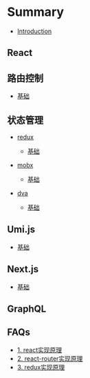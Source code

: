 # Summary

* [Introduction](README.md)

## React <a id="react"></a>


## 路由控制 <a id="routeControl"></a>
 * [基础](routeControl/ji-chu.md)


## 状态管理 <a id="stateMenage"></a>

* [redux]()
  * [基础](StateMenage/redux/ji-chu.md)

* [mobx]()
  * [基础](StateMenage/mobx/ji-chu.md)

* [dva]()
  * [基础](StateMenage/dva/ji-chu.md)

## Umi.js  <a id="Umi"></a>
* [基础](Umi/ji-chu.md)

## Next.js  <a id="next"></a>
* [基础](next/ji-chu.md)

## GraphQL <a id="graphql"></a>


## FAQs
* [1. react实现原理](FAQs/react-principle.md)
* [2. react-router实现原理](FAQs/react-router-principle.md)
* [3. redux实现原理](FAQs/redux-principle.md)
